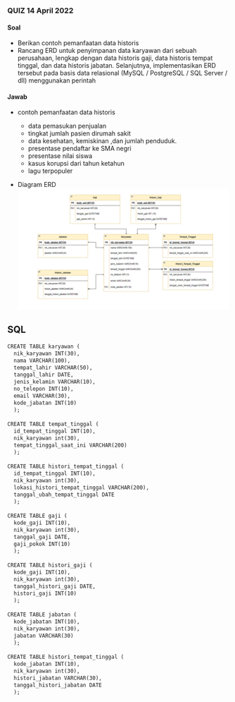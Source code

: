 ### QUIZ 14 April 2022

#### Soal
- Berikan contoh pemanfaatan data historis
- Rancang ERD untuk penyimpanan data karyawan dari sebuah perusahaan, lengkap dengan data historis gaji, data historis tempat tinggal, dan data historis jabatan. Selanjutnya, implementasikan ERD tersebut pada basis data relasional (MySQL / PostgreSQL / SQL Server / dll) menggunakan perintah 

#### Jawab
- contoh pemanfaatan data historis
  - data pemasukan penjualan 
  - tingkat jumlah pasien dirumah sakit
  - data kesehatan, kemiskinan ,dan jumlah penduduk.
  - presentase pendaftar ke SMA negri 
  - presentase nilai siswa
  - kasus korupsi dari tahun ketahun
  - lagu terpopuler 

- Diagram ERD
![Tambah Data](https://github.com/NormalikaShandi/IF214002/blob/main/Pertemuan7/QUIZ/img/Screenshot%20(750).png "Tambah Data")


## SQL

```
CREATE TABLE karyawan (
  nik_karyawan INT(30),
  nama VARCHAR(100),
  tempat_lahir VARCHAR(50),
  tanggal_lahir DATE,
  jenis_kelamin VARCHAR(10),
  no_telepon INT(10),
  email VARCHAR(30),
  kode_jabatan INT(10)
  );
  
CREATE TABLE tempat_tinggal (
  id_tempat_tinggal INT(10),
  nik_karyawan int(30),
  tempat_tinggal_saat_ini VARCHAR(200)
  );
  
CREATE TABLE histori_tempat_tinggal (
  id_tempat_tinggal INT(10),
  nik_karyawan int(30),
  lokasi_histori_tempat_tinggal VARCHAR(200),
  tanggal_ubah_tempat_tinggal DATE
  );
  
CREATE TABLE gaji (
  kode_gaji INT(10),
  nik_karyawan int(30),
  tanggal_gaji DATE,
  gaji_pokok INT(10)
  );
  
CREATE TABLE histori_gaji (
  kode_gaji INT(10),
  nik_karyawan int(30),
  tanggal_histori_gaji DATE,
  histori_gaji INT(10)
  );
  
CREATE TABLE jabatan (
  kode_jabatan INT(10),
  nik_karyawan int(30),
  jabatan VARCHAR(30)
  );
  
CREATE TABLE histori_tempat_tinggal (
  kode_jabatan INT(10),
  nik_karyawan int(30),
  histori_jabatan VARCHAR(30),
  tanggal_histori_jabatan DATE
  ); 
```
